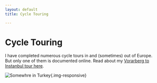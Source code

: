 ```yaml
---
layout: default
title: Cycle Touring

---
```

# Cycle Touring

I have completed numerous cycle tours in and (sometimes) out of Europe. But
only one of them is documented online. Read about my [Vorarberg to
Instanbul tour here](https://www.crazyguyonabike.com/doc/?doc_id=16302).

![Somewhre in Turkey](/images/touring.png){.img-responsive}
